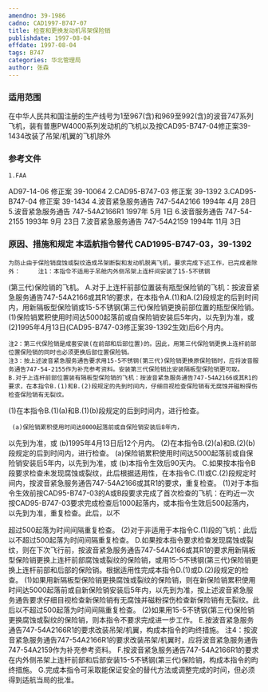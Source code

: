 ```yaml
---
amendno: 39-1986
cadno: CAD1997-B747-07
title: 检查和更换发动机吊架保险销
publishdate: 1997-08-04
effdate: 1997-08-04
tags: B747
categories: 华北管理局
author: 张森
---
```


### 适用范围 
在中华人民共和国注册的生产线号为1至967(含)和969至992(含)的波音747系列飞机，装有普惠PW4000系列发动机的飞机以及按CAD95-B747-04修正案39-1434改装了吊架/机翼的飞机除外

### 参考文件
    1.FAA 
AD97-14-06 修正案 39-10064 
2.CAD95-B747-03 修正案 39-1392 
3.CAD95-B747-04 修正案 39-1434 
    4.波音紧急服务通告 747-54A2166 1994年 4月 28日
    5.波音紧急服务通告 747-54A2166R1 1997年 5月 1日
    6.波音服务通告 747-54-2155 1993年 9月 23日
    7.波音紧急服务通告 747-54A2159 1994年 11月 3日


### 原因、措施和规定 本适航指令替代 CAD1995-B747-03，39-1392 
    为防止由于保险销腐蚀或裂纹造成吊架断裂和发动机脱离飞机，要求完成下述工作，已完成者除外：     注1：本指令不适用于吊舱内外侧吊架上连杆间安装了15-5不锈钢
  
(第三代)保险销的飞机。 
    A.对于上连杆前部位置装有瓶型保险销的飞机：按波音紧急服务通告747-54A2166或其R1的要求，在本指令A.(1)和A.(2)段规定的后到时间内，用新隔板型保险销或15-5不锈钢(第三代)保险销更换前部位置的瓶型保险销。 
    (1)保险销累积使用时间达5000起落前或自保险销安装后5年内，以先到为准，或 
    (2)1995年4月13日(CAD95-B747-03修正案39-1392生效)后6个月内。 

    注2：第三代保险销是成套安装(在前部和后部位置)的。因此，用第三代保险销更换上连杆前部位置保险销的同时也必须更换后部位置保险销。 
    注3：按上述波音紧急服务通告要求用15-5不锈钢(第三代)保险销更换原保险销时，应将波音服务通告747-54-2155作为补充参考资料。安装第三代保险销比安装隔板型保险销更可取。 
    B.对于上连杆前部位置装有隔板型保险销的飞机：按波音紧急服务通告747-54A2166或其R1的要求，在本指令B.(1)和B.(2)段规定的先到时间内，仔细目视检查保险销有无腐蚀并磁粉探伤检查保险销有无裂纹。 
(1)在本指令B.(1)(a)和B.(1)(b)段规定的后到时间内，进行检查。 

     (a)保险销累积使用时间达8000起落前或自保险销安装后8年内，
以先到为准，或 (b)1995年4月13日后12个月内。 
(2)在本指令B.(2)(a)和B.(2)(b)段规定的后到时间内，进行检查。 
     (a)保险销累积使用时间达5000起落前或自保险销安装后5年内，以先到为准，或 
(b)本指令生效后90天内。 
    C.如果按本指令B段要求检查未发现腐蚀或裂纹，此后根据适用性，在本指令C.(1)或C.(2)段规定时间内，按波音紧急服务通告747-54A2166或其R1的要求，重复检查。 
(1)对于本指令生效前按CAD95-B747-03的A或B段要求完成了首次检查的飞机：在昀近一次按CAD95-B747-03要求完成检查后1000起落内，或本指令生效后500起落内，以先到为准，重复检查。此后，以不

  
超过500起落为时间间隔重复检查。 
    (2)对于非适用于本指令C.(1)段的飞机：此后以不超过500起落为时间间隔重复检查。 
    D.如果按本指令要求检查发现腐蚀或裂纹，则在下次飞行前，按波音紧急服务通告747-54A2166或其R1的要求用新隔板型保险销更换上连杆前部腐蚀或裂纹的保险销，或用15-5不锈钢(第三代)保险销更换上连杆前部和后部的保险销。根据适用性完成本指令D.(1)或D.(2)段规定的检查。 
    (1)如果用新隔板型保险销更换腐蚀或裂纹的保险销，则在新保险销累积使用时间达5000起落前或自新保险销安装后5年内，以先到为准，按上述波音紧急服务通告要求仔细目视检查新保险销有无腐蚀并磁粉探伤检查新保险销有无裂纹。此后以不超过500起落为时间间隔重复检查。 
(2)如果用15-5不锈钢(第三代)保险销更换腐蚀或裂纹的保险销，则本指令不要求完成进一步工作。 
    E.按波音紧急服务通告747-54A2166R1的要求改装吊架/机翼，构成本指令的昀终措施。 
注4：按波音紧急服务通告747-54A2166R1的要求改装吊架/机翼时，应将波音紧急服务通告747-54A2159作为补充参考资料。 
    F.按波音紧急服务通告747-54A2166R1的要求在内外侧吊架上连杆前部和后部安装15-5不锈钢(第三代)保险销，构成本指令的昀终措施。 
    G.完成本指令可采取能保证安全的替代方法或调整完成的时间，但必须得到适航当局的批准。

